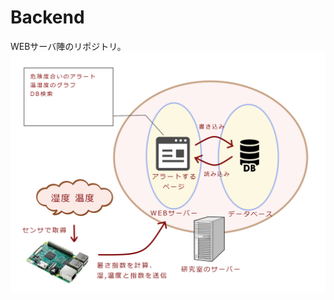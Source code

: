 # Backend
WEBサーバ陣のリポジトリ。
![](https://github.com/Noshin0251/Backend/blob/master/%E8%A7%A3%E8%AA%AC%E5%9B%B3/%E5%9B%B3.png)
